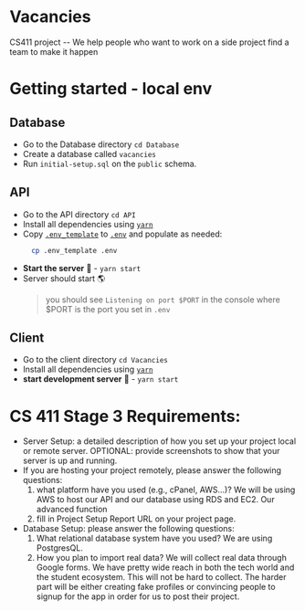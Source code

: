 # Vacancies
CS411 project -- We help people who want to work on a side project find a team to make it happen

# Getting started - local env

## Database
- Go to the Database directory `cd Database`
- Create a database called `vacancies`
- Run `initial-setup.sql` on the `public` schema.

## API
- Go to the API directory `cd API`
- Install all dependencies using [`yarn`](https://yarnpkg.com)
- Copy [`.env_template`](API/.env_template) to [`.env`](API/.env_template) and populate as needed:
  ```sh
    cp .env_template .env
  ```
- **Start the server** 🚀 - `yarn start`
- Server should start 🌎
  > you should see `Listening on port $PORT` in the console where $PORT is the port you set in `.env`

## Client
- Go to the client directory `cd Vacancies`
- Install all dependencies using [`yarn`](https://yarnpkg.com)
- **start development server** 🚀 - `yarn start`


# CS 411 Stage 3 Requirements:
- Server Setup: a detailed description of how you set up your project local or remote server. OPTIONAL: provide screenshots to show that your server is up and running.
- If you are hosting your project remotely, please answer the following questions:
  1. what platform have you used (e.g., cPanel, AWS...)?
  We will be using AWS to host our API and our database using RDS and EC2. Our advanced function
  2. fill in Project Setup Report URL on your project page.
- Database Setup: please answer the following questions:
  1. What relational database system have you used?
    We are using PostgresQL.
  2. How you plan to import real data?
    We will collect real data through Google forms. We have pretty wide reach in both the tech world and the student ecosystem. This will not be hard to collect. The harder part will be either creating fake profiles or convincing people to signup for the app in order for us to post their project.
